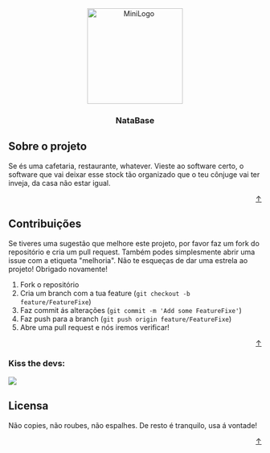 <div align="center">
  <img src="https://github.com/Samucahub/NataBase/Images/tree/nata.png" alt="MiniLogo" width="190" height="190">
</div>


<h3 align="center">NataBase</h3>

## Sobre o projeto

Se és uma cafetaria, restaurante, whatever. Vieste ao software certo, o software que vai deixar esse stock tão organizado que o teu cônjuge vai ter inveja, da casa não estar igual.

<p align="right"><a href="#readme-top">↑</a></p>

<!-- CONTRIBUTING -->
## Contribuições


Se tiveres uma sugestão que melhore este projeto, por favor faz um fork do repositório e cria um pull request. Também podes simplesmente abrir uma issue com a etiqueta "melhoria".
Não te esqueças de dar uma estrela ao projeto! Obrigado novamente!

1. Fork o repositório
2. Cria um branch com a tua feature (`git checkout -b feature/FeatureFixe`)
3. Faz commit ás alterações (`git commit -m 'Add some FeatureFixe'`)
4. Faz push para a branch (`git push origin feature/FeatureFixe`)
5. Abre uma pull request e nós iremos verificar!

<p align="right"><a href="#readme-top">↑</a></p>

### Kiss the devs:

<a href="https://github.com/Samucahub/NataBase/graphs/contributors">
  <img src="https://contrib.rocks/image?repo=Samucahub/NataBase" />
</a>

<!-- LICENSE -->
## Licensa

Não copies, não roubes, não espalhes. De resto é tranquilo, usa á vontade!

<p align="right"><a href="#readme-top">↑</a></p>
